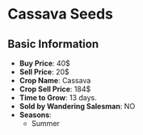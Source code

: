 # Cassava Seeds

## Basic Information

- **Buy Price**: 40$
- **Sell Price**: 20$
- **Crop Name**: Cassava
- **Crop Sell Price**: 184$
- **Time to Grow**: 13 days.
- **Sold by Wandering Salesman**: NO
- **Seasons**:
  - Summer